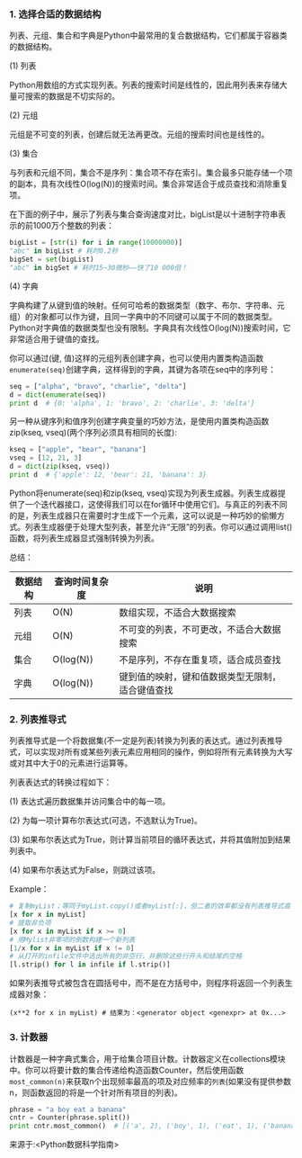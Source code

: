 
### 1. 选择合适的数据结构

列表、元组、集合和字典是Python中最常用的复合数据结构，它们都属于容器类的数据结构。

(1) 列表

Python用数组的方式实现列表。列表的搜索时间是线性的，因此用列表来存储大量可搜索的数据是不切实际的。

(2) 元组

元组是不可变的列表，创建后就无法再更改。元组的搜索时间也是线性的。

(3) 集合

与列表和元组不同，集合不是序列：集合项不存在索引。集合最多只能存储一个项的副本，具有次线性O(log(N))的搜索时间。集合非常适合于成员查找和消除重复项。

在下面的例子中，展示了列表与集合查询速度对比，bigList是以十进制字符串表示的前1000万个整数的列表：

```python
bigList = [str(i) for i in range(10000000)]
"abc" in bigList # 耗时0.2秒
bigSet = set(bigList)
"abc" in bigSet # 耗时15~30微秒——快了10 000倍！
```
(4) 字典

字典构建了从键到值的映射。任何可哈希的数据类型（数字、布尔、字符串、元组）的对象都可以作为键，且同一字典中的不同键可以属于不同的数据类型。Python对字典值的数据类型也没有限制。字典具有次线性O(log(N))搜索时间，它非常适合用于键值的查找。

你可以通过(键, 值)这样的元组列表创建字典，也可以使用内置类构造函数`enumerate(seq)`创建字典，这样得到的字典，其键为各项在seq中的序列号：

```python
seq = ["alpha", "bravo", "charlie", "delta"]
d = dict(enumerate(seq))
print d  # {0: 'alpha', 1: 'bravo', 2: 'charlie', 3: 'delta'}
```

另一种从键序列和值序列创建字典变量的巧妙方法，是使用内置类构造函数zip(kseq, vseq)(两个序列必须具有相同的长度):

```python
kseq = ["apple", "bear", "banana"]
vseq = [12, 21, 3]
d = dict(zip(kseq, vseq))
print d  # {'apple': 12, 'bear': 21, 'banana': 3}
```

Python将enumerate(seq)和zip(kseq, vseq)实现为列表生成器。列表生成器提供了一个迭代器接口，这使得我们可以在for循环中使用它们。与真正的列表不同的是，列表生成器只在需要时才生成下一个元素，这可以说是一种巧妙的偷懒方式。列表生成器便于处理大型列表，甚至允许“无限”的列表。你可以通过调用list()函数，将列表生成器显式强制转换为列表。

总结：

数据结构|查询时间复杂度|说明
---|---|---
列表|O(N)|数组实现，不适合大数据搜索
元组|O(N)|不可变的列表，不可更改，不适合大数据搜索
集合|O(log(N))|不是序列，不存在重复项，适合成员查找
字典|O(log(N))|键到值的映射，键和值数据类型无限制，适合键值查找

### 2. 列表推导式

列表推导式是一个将数据集(不一定是列表)转换为列表的表达式。通过列表推导式，可以实现对所有或某些列表元素应用相同的操作，例如将所有元素转换为大写或对其中大于0的元素进行运算等。

列表表达式的转换过程如下：

(1) 表达式遍历数据集并访问集合中的每一项。

(2) 为每一项计算布尔表达式(可选，不选默认为True)。

(3) 如果布尔表达式为True，则计算当前项目的循环表达式，并将其值附加到结果列表中。

(4) 如果布尔表达式为False，则跳过该项。

Example：
```python
# 复制myList；等同于myList.copy()或者myList[:]，但二者的效率都没有列表推导式高
[x for x in myList]
# 提取非负项
[x for x in myList if x >= 0]
# 用Mylist非零项的倒数构建一个新列表
[1/x for x in myList if x != 0]
# 从打开的infile文件中选出所有的非空行，并删除这些行开头和结尾的空格
[l.strip() for l in infile if l.strip()]
```

如果列表推导式被包含在圆括号中，而不是在方括号中，则程序将返回一个列表生成器对象：
```
(x**2 for x in myList) # 结果为：<generator object <genexpr> at 0x...>
```

### 3. 计数器

计数器是一种字典式集合，用于给集合项目计数。计数器定义在collections模块中。你可以将要计数的集合传递给构造函数Counter，然后使用函数`most_common(n)`来获取n个出现频率最高的项及对应频率的`列表`(如果没有提供参数n，则函数返回的将是一个针对所有项目的列表)。

```python
phrase = "a boy eat a banana"
cntr = Counter(phrase.split())
print cntr.most_common()  # [('a', 2), ('boy', 1), ('eat', 1), ('banana', 1)]
```


来源于:<Python数据科学指南>
